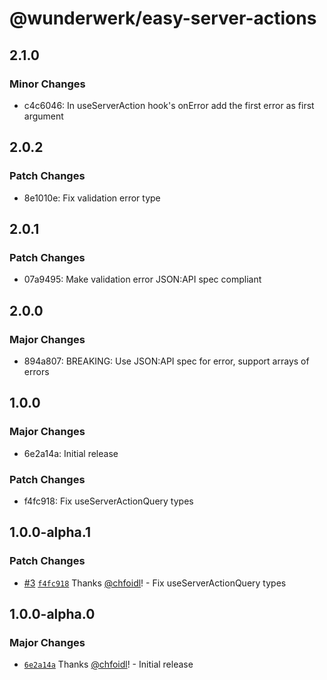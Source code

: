 # @wunderwerk/easy-server-actions

## 2.1.0

### Minor Changes

- c4c6046: In useServerAction hook's onError add the first error as first argument

## 2.0.2

### Patch Changes

- 8e1010e: Fix validation error type

## 2.0.1

### Patch Changes

- 07a9495: Make validation error JSON:API spec compliant

## 2.0.0

### Major Changes

- 894a807: BREAKING: Use JSON:API spec for error, support arrays of errors

## 1.0.0

### Major Changes

- 6e2a14a: Initial release

### Patch Changes

- f4fc918: Fix useServerActionQuery types

## 1.0.0-alpha.1

### Patch Changes

- [#3](https://github.com/wunderwerkio/easy-server-actions/pull/3) [`f4fc918`](https://github.com/wunderwerkio/easy-server-actions/commit/f4fc91883cc4ee63b5e2ff35fccbd96807429f78) Thanks [@chfoidl](https://github.com/chfoidl)! - Fix useServerActionQuery types

## 1.0.0-alpha.0

### Major Changes

- [`6e2a14a`](https://github.com/wunderwerkio/easy-server-actions/commit/6e2a14a2b99c8f7229a32e762885546f5668ab5a) Thanks [@chfoidl](https://github.com/chfoidl)! - Initial release
